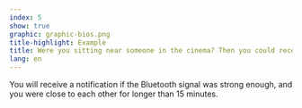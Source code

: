```yaml
---
index: 5
show: true
graphic: graphic-bios.png
title-highlight: Example
title: Were you sitting near someone in the cinema? Then you could receive notification if that person tests positive.
lang: en
---
```

You will receive a notification if the Bluetooth signal was strong enough, and you were close to each other for longer than 15 minutes.
